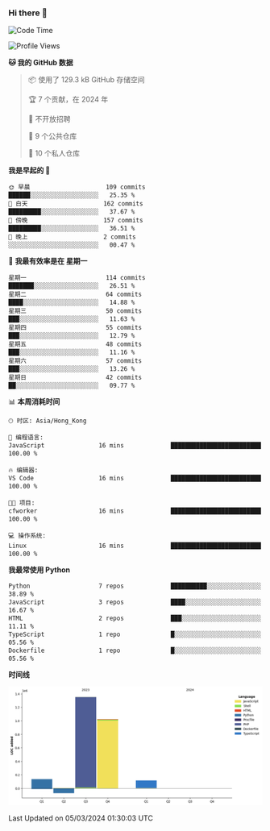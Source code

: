 ### Hi there 👋

<!--
**Mrzqd/Mrzqd** is a ✨ _special_ ✨ repository because its `README.md` (this file) appears on your GitHub profile.

Here are some ideas to get you started:

- 🔭 I’m currently working on ...
- 🌱 I’m currently learning ...
- 👯 I’m looking to collaborate on ...
- 🤔 I’m looking for help with ...
- 💬 Ask me about ...
- 📫 How to reach me: ...
- 😄 Pronouns: ...
- ⚡ Fun fact: ...
-->
<!--START_SECTION:waka-->
![Code Time](http://img.shields.io/badge/Code%20Time-211%20hrs%2039%20mins-blue)

![Profile Views](http://img.shields.io/badge/%E4%B8%AA%E4%BA%BA%E8%B5%84%E6%96%99%E8%A7%82%E7%9C%8B%E6%AC%A1%E6%95%B0-0-blue)

**🐱 我的 GitHub 数据** 

> 📦  使用了 129.3 kB GitHub 存储空间 
 > 
> 🏆 7 个贡献，在 2024 年
 > 
> 🚫 不开放招聘
 > 
> 📜 9 个公共仓库 
 > 
> 🔑 10 个私人仓库 
 > 
**我是早起的 🐤** 

```text
🌞 早晨                     109 commits         ██████░░░░░░░░░░░░░░░░░░░   25.35 % 
🌆 白天                     162 commits         █████████░░░░░░░░░░░░░░░░   37.67 % 
🌃 傍晚                     157 commits         █████████░░░░░░░░░░░░░░░░   36.51 % 
🌙 晚上                     2 commits           ░░░░░░░░░░░░░░░░░░░░░░░░░   00.47 % 
```
📅 **我最有效率是在 星期一** 

```text
星期一                      114 commits         ███████░░░░░░░░░░░░░░░░░░   26.51 % 
星期二                      64 commits          ████░░░░░░░░░░░░░░░░░░░░░   14.88 % 
星期三                      50 commits          ███░░░░░░░░░░░░░░░░░░░░░░   11.63 % 
星期四                      55 commits          ███░░░░░░░░░░░░░░░░░░░░░░   12.79 % 
星期五                      48 commits          ███░░░░░░░░░░░░░░░░░░░░░░   11.16 % 
星期六                      57 commits          ███░░░░░░░░░░░░░░░░░░░░░░   13.26 % 
星期日                      42 commits          ██░░░░░░░░░░░░░░░░░░░░░░░   09.77 % 
```


📊 **本周消耗时间** 

```text
🕑︎ 时区: Asia/Hong_Kong

💬 编程语言: 
JavaScript               16 mins             █████████████████████████   100.00 % 

🔥 编辑器: 
VS Code                  16 mins             █████████████████████████   100.00 % 

🐱‍💻 项目: 
cfworker                 16 mins             █████████████████████████   100.00 % 

💻 操作系统: 
Linux                    16 mins             █████████████████████████   100.00 % 
```

**我最常使用 Python** 

```text
Python                   7 repos             ██████████░░░░░░░░░░░░░░░   38.89 % 
JavaScript               3 repos             ████░░░░░░░░░░░░░░░░░░░░░   16.67 % 
HTML                     2 repos             ███░░░░░░░░░░░░░░░░░░░░░░   11.11 % 
TypeScript               1 repo              █░░░░░░░░░░░░░░░░░░░░░░░░   05.56 % 
Dockerfile               1 repo              █░░░░░░░░░░░░░░░░░░░░░░░░   05.56 % 
```



**时间线**

![Lines of Code chart](https://raw.githubusercontent.com/Mrzqd/Mrzqd/main/assets/bar_graph.png)


 Last Updated on 05/03/2024 01:30:03 UTC
<!--END_SECTION:waka-->
